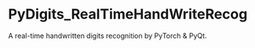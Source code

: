 # PyDigits_RealTimeHandWriteRecog
A real-time handwritten digits recognition by PyTorch &amp; PyQt.
